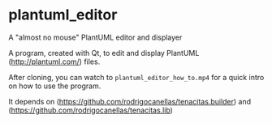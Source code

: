 # plantuml_editor
A "almost no mouse" PlantUML editor and displayer

A program, created with Qt, to edit and display PlantUML (http://plantuml.com/) files.

After cloning, you can watch to `plantuml_editor_how_to.mp4` for a quick intro on how to use the program.

It depends on (https://github.com/rodrigocanellas/tenacitas.builder) and (https://github.com/rodrigocanellas/tenacitas.lib)
